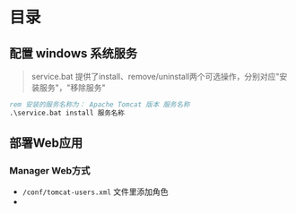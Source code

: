 # 目录

## 配置 windows 系统服务

> service.bat 提供了install、remove/uninstall两个可选操作，分别对应"安装服务"，"移除服务"

``` cmd
rem 安装的服务名称为： Apache Tomcat 版本 服务名称
.\service.bat install 服务名称
```

## 部署Web应用

### Manager Web方式

- `/conf/tomcat-users.xml` 文件里添加角色
- 